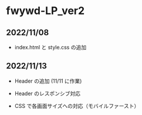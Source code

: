 # fwywd-LP_ver2

## 2022/11/08

- index.html と style.css の追加

## 2022/11/13

- Header の追加 (11/11 に作業)
- Header のレスポンシブ対応

- CSS で各画面サイズへの対応（モバイルファースト）

